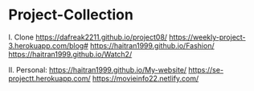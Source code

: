 # Project-Collection
I. Clone
https://dafreak2211.github.io/project08/
https://weekly-project-3.herokuapp.com/blog#
https://haitran1999.github.io/Fashion/
https://haitran1999.github.io/Watch2/

II. Personal:
https://haitran1999.github.io/My-website/
https://se-projectt.herokuapp.com/
https://movieinfo22.netlify.com/  
